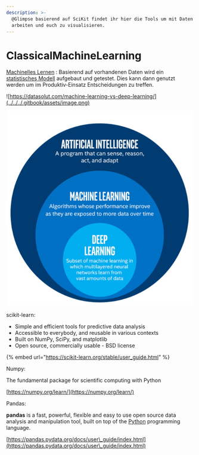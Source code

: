 ```yaml
---
description: >-
  @Glimpse basierend auf SciKit findet ihr hier die Tools um mit Daten zu
  arbeiten und euch zu visualisieren.
---
```


# ClassicalMachineLearning

[Machinelles Lernen](https://de.wikipedia.org/wiki/Maschinelles\_Lernen) : Basierend auf vorhandenen Daten wird ein [statistisches Modell](https://de.wikipedia.org/wiki/Statistisches\_Modell) aufgebaut und getestet. Dies kann dann genutzt werden um im Produktiv-Einsatz Entscheidungen zu treffen.

![https://datasolut.com/machine-learning-vs-deep-learning/](../../../.gitbook/assets/image.png)

![](<../../../.gitbook/assets/image (19) (1).png>)

scikit-learn:

* Simple and efficient tools for predictive data analysis
* Accessible to everybody, and reusable in various contexts
* Built on NumPy, SciPy, and matplotlib
* Open source, commercially usable - BSD license

{% embed url="https://scikit-learn.org/stable/user_guide.html" %}

Numpy:

The fundamental package for scientific computing with Python

[https://numpy.org/learn/](https://numpy.org/learn/)

Pandas:

**pandas** is a fast, powerful, flexible and easy to use open source data analysis and manipulation tool, built on top of the [Python](https://www.python.org) programming language.

[https://pandas.pydata.org/docs/user\_guide/index.html](https://pandas.pydata.org/docs/user\_guide/index.html)
